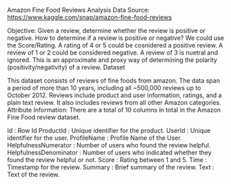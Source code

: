 Amazon Fine Food Reviews Analysis
Data Source: https://www.kaggle.com/snap/amazon-fine-food-reviews

Objective:
Given a review, determine whether the review is positive or negative.
How to determine if a review is positive or negative?
We could use the Score/Rating. A rating of 4 or 5 could be cosnidered a positive review. A review of 1 or 2 could be considered negative. A review of 3 is nuetral and ignored. This is an approximate and proxy way of determining the polarity (positivity/negativity) of a review.
Dataset

This dataset consists of reviews of fine foods from amazon. The data span a period of more than 10 years, including all ~500,000 reviews up to October 2012. Reviews include product and user information, ratings, and a plain text review. It also includes reviews from all other Amazon categories.
Attribute Information:
There are a total of 10 columns in total in the Amazon Fine Food review dataset.

Id : Row Id
ProductId : Unique identifier for the product.
UserId : Unique identifier for the user.
ProfileName : Profile Name of the User.
HelpfulnessNumerator : Number of users who found the review helpful.
HelpfulnessDenominator : Number of users who indicated whether they found the review helpful or not.
Score : Rating between 1 and 5.
Time : Timestamp for the review.
Summary : Brief summary of the review.
Text : Text of the review.